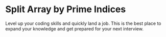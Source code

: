 # Split Array by Prime Indices

Level up your coding skills and quickly land a job. This is the best place to expand your knowledge and get prepared for your next interview.